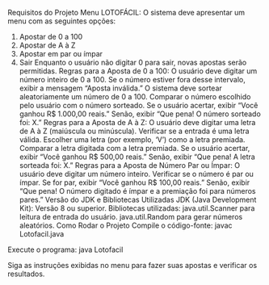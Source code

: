 Requisitos do Projeto
Menu LOTOFÁCIL:
O sistema deve apresentar um menu com as seguintes opções:
1. Apostar de 0 a 100
2. Apostar de A à Z
3. Apostar em par ou ímpar
0. Sair
Enquanto o usuário não digitar 0 para sair, novas apostas serão permitidas.
Regras para a Aposta de 0 a 100:
O usuário deve digitar um número inteiro de 0 a 100.
Se o número estiver fora desse intervalo, exibir a mensagem “Aposta inválida.”
O sistema deve sortear aleatoriamente um número de 0 a 100.
Comparar o número escolhido pelo usuário com o número sorteado.
Se o usuário acertar, exibir “Você ganhou R$ 1.000,00 reais.” Senão, exibir “Que pena! O número sorteado foi: X.”
Regras para a Aposta de A à Z:
O usuário deve digitar uma letra de A à Z (maiúscula ou minúscula).
Verificar se a entrada é uma letra válida.
Escolher uma letra (por exemplo, ‘V’) como a letra premiada.
Comparar a letra digitada com a letra premiada.
Se o usuário acertar, exibir “Você ganhou R$ 500,00 reais.” Senão, exibir “Que pena! A letra sorteada foi: X.”
Regras para a Aposta de Número Par ou Ímpar:
O usuário deve digitar um número inteiro.
Verificar se o número é par ou ímpar.
Se for par, exibir “Você ganhou R$ 100,00 reais.” Senão, exibir “Que pena! O número digitado é ímpar e a premiação foi para números pares.”
Versão do JDK e Bibliotecas Utilizadas
JDK (Java Development Kit): Versão 8 ou superior.
Bibliotecas utilizadas:
java.util.Scanner para leitura de entrada do usuário.
java.util.Random para gerar números aleatórios.
Como Rodar o Projeto
Compile o código-fonte:
javac Lotofacil.java

Execute o programa:
java Lotofacil

Siga as instruções exibidas no menu para fazer suas apostas e verificar os resultados.
